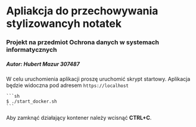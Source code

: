 # Apliakcja do przechowywania stylizowancyh notatek
### Projekt na przedmiot Ochrona danych w systemach informatycznych
##### Autor: Hubert Mazur 307487

W celu uruchomienia aplikacji proszę uruchomić skrypt startowy. Aplikacja będzie widoczna pod adresem `https://localhost`

    ```sh
    $ ./start_docker.sh
    ```

Aby zamknąć działający kontener należy wcisnąć **CTRL+C**.